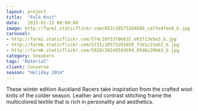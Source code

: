 ```yaml
---
layout: project
title:  "Folk Knit"
date:   2015-01-13 00:00:00
image: http://farm1.staticflickr.com/653/20575204580_ca77e4fee9_b.jpg
carousel:
- http://farm1.staticflickr.com/574/20753786632_e03713e5e3_b.jpg
- http://farm6.staticflickr.com/5731/20575201850_f3d1c21eb2_b.jpg
- http://farm6.staticflickr.com/5820/20140593694_85d8c20b63_b.jpg
category: Sneakers
tags: "Material"
client: Converse
season: "Holiday 2014"
---
```

These winter edition Auckland Racers take inspiration from the crafted wool knits of the colder season. Leather and contrast stitching frame the multicolored textile that is rich in personality and aesthetics.
